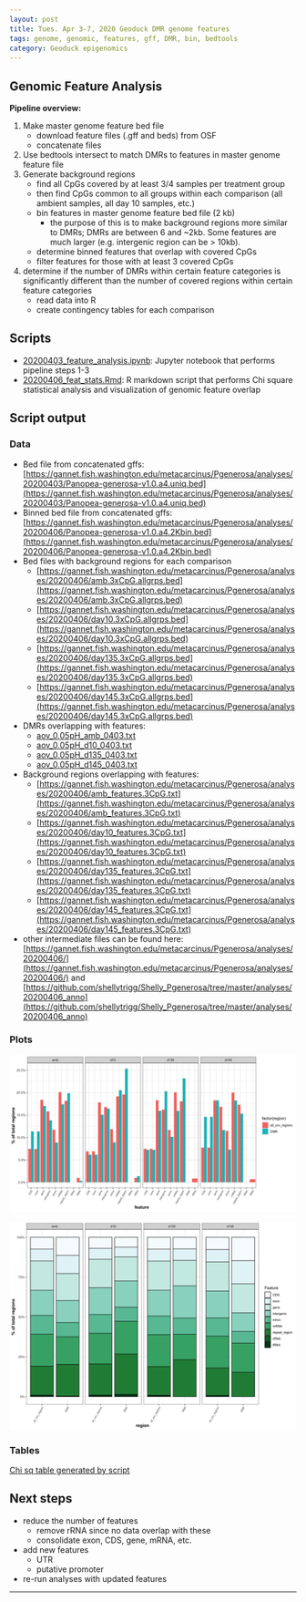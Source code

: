 ```yaml
---
layout: post
title: Tues. Apr 3-7, 2020 Geoduck DMR genome features
tags: genome, genomic, features, gff, DMR, bin, bedtools
category: Geoduck epigenomics 
---
```


## Genomic Feature Analysis

**Pipeline overview:**

1. Make master genome feature bed file
	- download feature files (.gff and beds) from OSF
	- concatenate files
2. Use bedtools intersect to match DMRs to features in master genome feature file
3. Generate background regions
	- find all CpGs covered by at least 3/4 samples per treatment group
	- then find CpGs common to all groups within each comparison (all ambient samples, all day 10 samples, etc.)
	- bin features in master genome feature bed file (2 kb)
		- the purpose of this is to make background regions more similar to DMRs; DMRs are between 6 and ~2kb. Some features are much larger (e.g. intergenic region can be > 10kb).
	- determine binned features that overlap with covered CpGs
	- filter features for those with at least 3 covered CpGs
4. determine if the number of DMRs within certain feature categories is significantly different than the number of covered regions within certain feature categories 
	- read data into R
	- create contingency tables for each comparison

## Scripts
- [20200403_feature_analysis.ipynb](https://github.com/shellytrigg/Shelly_Pgenerosa/blob/master/analyses/20200403_feature_analysis.ipynb): Jupyter notebook that performs pipeline steps 1-3
- [20200406_feat_stats.Rmd](https://github.com/shellytrigg/Shelly_Pgenerosa/blob/master/analyses/20200406_anno/20200406_feat_stats.Rmd): R markdown script that performs Chi square statistical analysis and visualization of genomic feature overlap

## Script output
### Data
- Bed file from concatenated gffs: [https://gannet.fish.washington.edu/metacarcinus/Pgenerosa/analyses/20200403/Panopea-generosa-v1.0.a4.uniq.bed](https://gannet.fish.washington.edu/metacarcinus/Pgenerosa/analyses/20200403/Panopea-generosa-v1.0.a4.uniq.bed)
- Binned bed file from concatenated gffs: [https://gannet.fish.washington.edu/metacarcinus/Pgenerosa/analyses/20200406/Panopea-generosa-v1.0.a4.2Kbin.bed](https://gannet.fish.washington.edu/metacarcinus/Pgenerosa/analyses/20200406/Panopea-generosa-v1.0.a4.2Kbin.bed)
- Bed files with background regions for each comparison
	- [https://gannet.fish.washington.edu/metacarcinus/Pgenerosa/analyses/20200406/amb.3xCpG.allgrps.bed](https://gannet.fish.washington.edu/metacarcinus/Pgenerosa/analyses/20200406/amb.3xCpG.allgrps.bed)
	-  [https://gannet.fish.washington.edu/metacarcinus/Pgenerosa/analyses/20200406/day10.3xCpG.allgrps.bed](https://gannet.fish.washington.edu/metacarcinus/Pgenerosa/analyses/20200406/day10.3xCpG.allgrps.bed)
	-  [https://gannet.fish.washington.edu/metacarcinus/Pgenerosa/analyses/20200406/day135.3xCpG.allgrps.bed](https://gannet.fish.washington.edu/metacarcinus/Pgenerosa/analyses/20200406/day135.3xCpG.allgrps.bed)
	-  [https://gannet.fish.washington.edu/metacarcinus/Pgenerosa/analyses/20200406/day145.3xCpG.allgrps.bed](https://gannet.fish.washington.edu/metacarcinus/Pgenerosa/analyses/20200406/day145.3xCpG.allgrps.bed)
- DMRs overlapping with features:
	- [aov_0.05pH_amb_0403.txt](https://github.com/shellytrigg/Shelly_Pgenerosa/blob/master/analyses/20200403_anno/aov_0.05pH_amb_0403.txt)
	- [aov_0.05pH_d10_0403.txt](https://github.com/shellytrigg/Shelly_Pgenerosa/blob/master/analyses/20200403_anno/aov_0.05pH_d10_0403.txt)
	- [aov_0.05pH_d135_0403.txt](https://github.com/shellytrigg/Shelly_Pgenerosa/blob/master/analyses/20200403_anno/aov_0.05pH_d135_0403.txt)
	- [aov_0.05pH_d145_0403.txt](https://github.com/shellytrigg/Shelly_Pgenerosa/blob/master/analyses/20200403_anno/aov_0.05pH_d145_0403.txt)
- Background regions overlapping with features:
	- [https://gannet.fish.washington.edu/metacarcinus/Pgenerosa/analyses/20200406/amb_features.3CpG.txt](https://gannet.fish.washington.edu/metacarcinus/Pgenerosa/analyses/20200406/amb_features.3CpG.txt)
	- [https://gannet.fish.washington.edu/metacarcinus/Pgenerosa/analyses/20200406/day10_features.3CpG.txt](https://gannet.fish.washington.edu/metacarcinus/Pgenerosa/analyses/20200406/day10_features.3CpG.txt)
	- [https://gannet.fish.washington.edu/metacarcinus/Pgenerosa/analyses/20200406/day135_features.3CpG.txt](https://gannet.fish.washington.edu/metacarcinus/Pgenerosa/analyses/20200406/day135_features.3CpG.txt)
	- [https://gannet.fish.washington.edu/metacarcinus/Pgenerosa/analyses/20200406/day145_features.3CpG.txt](https://gannet.fish.washington.edu/metacarcinus/Pgenerosa/analyses/20200406/day145_features.3CpG.txt)   
- other intermediate files can be found here: [https://gannet.fish.washington.edu/metacarcinus/Pgenerosa/analyses/20200406/](https://gannet.fish.washington.edu/metacarcinus/Pgenerosa/analyses/20200406/) and [https://github.com/shellytrigg/Shelly_Pgenerosa/tree/master/analyses/20200406_anno](https://github.com/shellytrigg/Shelly_Pgenerosa/tree/master/analyses/20200406_anno)

### Plots
[![](https://raw.githubusercontent.com/shellytrigg/Shelly_Pgenerosa/master/analyses/20200406_anno/2Col_barplot_feats.jpg)](https://raw.githubusercontent.com/shellytrigg/Shelly_Pgenerosa/master/analyses/20200406_anno/2Col_barplot_feats.jpg)

[![](https://raw.githubusercontent.com/shellytrigg/Shelly_Pgenerosa/master/analyses/20200406_anno/stacked_feats.jpg)](https://raw.githubusercontent.com/shellytrigg/Shelly_Pgenerosa/master/analyses/20200406_anno/stacked_feats.jpg)

### Tables
[Chi sq table generated by script](https://github.com/shellytrigg/Shelly_Pgenerosa/blob/master/analyses/20200406_anno/chi_table.csv)


## Next steps
- reduce the number of features
	- remove rRNA since no data overlap with these
	- consolidate exon, CDS, gene, mRNA, etc. 
- add new features 
	- UTR
	- putative promoter 	
- re-run analyses with updated features

****